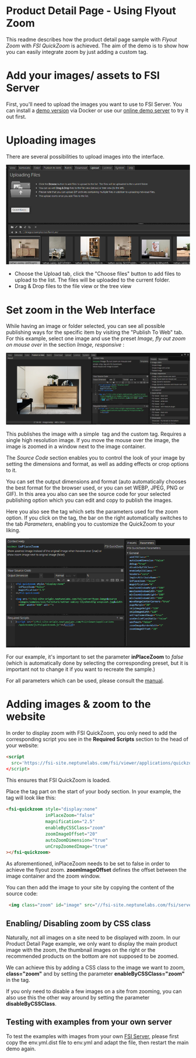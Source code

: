 # Product Detail Page - Using Flyout Zoom

This readme describes how the product detail page sample with *Flyout Zoom* with *FSI QuickZoom* is achieved.
The aim of the demo is to show how you can easily integrate zoom by just adding a custom tag.

# Add your images/ assets to FSI Server

First, you'll need to upload the images you want to use to FSI Server.
You can install a [demo version](https://www.neptunelabs.com/get/) via Docker or use our [online demo server](https://demo.fsi-server.com/fsi/interface/) to try it out first.

# Uploading images

There are several possibilities to upload images into the interface.

![Config Image](readme-flyout.png)

- Choose the Upload tab, click the "Choose files" button to add files to upload to the list. The files will be uploaded to the current folder.
- Drag & Drop files to the file view or the tree view

# Set zoom in the Web Interface

While having an image or folder selected, you can see all possible publishing ways for the specific item by visiting the "Publish To Web" tab.
For this example, select one image and use the preset *Image, fly out zoom on mouse over* in the section *Image, responsive* :

![Config Image](readme-flyout-1.png)

This publishes the image with a simple <img> tag and the custom <fsi-quickzoom> tag. Requires a single high resolution image.
If you move the mouse over the image, the image is zoomed in a window next to the image container.

The *Source Code* section enables you to control the look of your image by setting the dimensions and format, as well as adding effects or crop options to it.

You can set the output dimensions and format (auto automatically chooses the best format for the browser used, or you can set WEBP, JPEG, PNG or GIF).
In this area you also can see the source code for your selected publishing option which you can edit and copy to publish the images.

Here you also see the <fsi-quickzoom> tag which sets the parameters used for the zoom option.
If you click on the tag, the bar on the right automatically switches to the tab *Parameters*, enabling you to customize the QuickZoom to your liking.

![Config Image](readme-flyout-2.png)

For our example, it's important to set the parameter **inPlaceZoom** to *false* (which is automatically done by selecting the corresponding preset, but it is important not to change it if you want to recreate the sample.)


For all parameters which can be used, please consult the [manual](https://docs.neptunelabs.com/fsi-viewer/latest/fsi-quickzoom).


# Adding images & zoom to the website

In order to display zoom with FSI QuickZoom, you only need to add the corresponding script you see in the **Required Scripts** section to the head of your website:

```html
<script
  src='https://fsi-site.neptunelabs.com/fsi/viewer/applications/quickzoom/js/fsiquickzoom.js'
</script>
```
This ensures that FSI QuickZoom is loaded.

Place the <fsi-quickzoom> tag part on the start of your body section. In your example, the tag will look like this:
```html
<fsi-quickzoom style="display:none"
               inPlaceZoom="false"
               magnification="2.5"
               enableByCSSClass="zoom"
               zoomImageOffset="20"
               autoZoomDimension="true"
               unCropZoomedImage="true"
></fsi-quickzoom>
```

As aforementioned, inPlaceZoom needs to be set to false in order to achieve the flyout zoom.
**zoomImageOffset** defines the offset between the image container and the zoom window.

You can then add the image to your site by copying the content of the source code:

```html
 <img class="zoom" id="image" src="//fsi-site.neptunelabs.com/fsi/server?type=image&source=images/samples/ssi/furniture/nathan-oakley-o4s4AfTgOvg-unsplash.jpg&width=840" width="840" alt="">
```

## Enabling/ Disabling zoom by CSS class

Naturally, not all images on a site need to be displayed with zoom. In our Product Detail Page example, we only want to display the main product image with the zoom, the thumbnail images on the right or the recommended products on the bottom are not supposed to be zoomed.

We can achieve this by adding a CSS class to the image we want to zoom, **class="zoom"** and by setting the parameter **enableByCSSClass="zoom"** in the <fsi-quickzoom> tag.

If you only need to disable a few images on a site from zooming, you can also use this the other way around by setting the parameter **disableByCSSClass**.

## Testing with examples from  your own server

To test the examples with images from your own [FSI Server](https://www.neptunelabs.com/fsi-server/), please first copy the env.yml.dist file to env.yml and adapt the file, then restart the main demo again.

